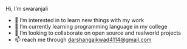 Hi, I’m swaranjali 
- 👀 I’m interested in to learn new things with my work
- 🌱 I’m currently learning programming language in my college
- 🤩 I’m looking to collaborate on open source and realworld projects
- 📫 reach me through darshangaikwad4114@gmail.com

